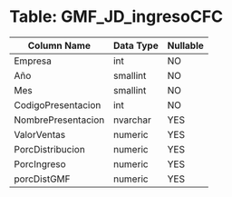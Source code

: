 # Table: GMF_JD_ingresoCFC

| Column Name | Data Type | Nullable |
|-------------|-----------|----------|
| Empresa | int | NO |
| Año | smallint | NO |
| Mes | smallint | NO |
| CodigoPresentacion | int | NO |
| NombrePresentacion | nvarchar | YES |
| ValorVentas | numeric | YES |
| PorcDistribucion | numeric | YES |
| PorcIngreso | numeric | YES |
| porcDistGMF | numeric | YES |
